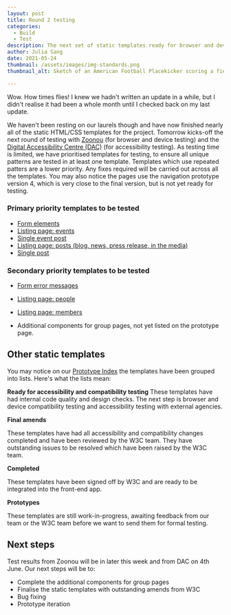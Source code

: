 ```yaml
---
layout: post
title: Round 2 testing
categories:
  - Build
  - Test
description: The next set of static templates ready for browser and device compatibility testing and accessibility testing
author: Julia Sang
date: 2021-05-24
thumbnail: /assets/images/img-standards.png
thumbnail_alt: Sketch of an American Football Placekicker scoring a field goal. The football shows the W3C logo. 'Standards' is written in the end zone.

---
```



Wow. How times flies! I knew we hadn't written an update in a while, but I didn't realise it had been a whole month until I checked back on my last update. 

We haven't been resting on our laurels though and have now finished nearly all of the static HTML/CSS templates for the project. Tomorrow kicks-off the next round of testing with [Zoonou](https://zoonou.com/) (for browser and device testing) and the [Digital Accessibility Centre (DAC)](https://digitalaccessibilitycentre.org/) (for accessibility testing). As testing time is limited, we have prioritised templates for testing, to ensure all unique patterns are tested in at least one template. Templates which use repeated patters are a lower priority. Any fixes required will be carried out across all the templates. You may also notice the pages use the navigation prototype version 4, which is very close to the final version, but is not yet ready for testing. 

### Primary priority templates to be tested

- [Form elements](https://w3c-dev.studio24.dev/forms.html)
- [Listing page: events](https://w3c-dev.studio24.dev/listing-events/index.html)
- [Single event post](https://w3c-dev.studio24.dev/listing-events/event.html)
- [Listing page: posts (blog, news, press release, in the media)](https://w3c-dev.studio24.dev/posts/index.html)
- [Single post](https://w3c-dev.studio24.dev/posts/post.html)

### Secondary priority templates to be tested

* [Form error messages](https://w3c-dev.studio24.dev/form-errors.html)

* [Listing page: people](https://w3c-dev.studio24.dev/listing-people/index.html)

* [Listing page: members](https://w3c-dev.studio24.dev/listing-members/index.html)

* Additional components for group pages, not yet listed on the prototype page.

  

## Other static templates 

You may notice on our [Prototype Index](https://w3c-dev.studio24.dev/index.html) the templates have been grouped into lists. Here's what the lists mean:

**Ready for accessibility and compatibility testing**
These templates have had internal code quality and design checks. The next step is browser and device compatibility testing and accessibility testing with external agencies. 

**Final amends**

These templates have had all accessibility and compatibility changes completed and have been reviewed by the W3C team. They have outstanding issues to be resolved which have been raised by the W3C team.

**Completed**

These templates have been signed off by W3C and are ready to be integrated into the front-end app.

**Prototypes**

These templates are still work-in-progress, awaiting feedback from our team or the W3C team before we want to send them for formal testing. 



## Next steps

Test results from Zoonou will be in later this week and from DAC on 4th June. Our next steps will be to:

* Complete the additional components for group pages
* Finalise the static templates with outstanding amends from W3C
* Bug fixing
* Prototype iteration


